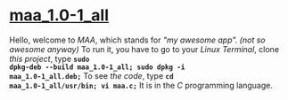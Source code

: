 # <b><ins>maa_1.0-1_all</ins></b>
Hello, welcome to <em>MAA</em>, which stands for <em>"my awesome app". (not so awesome anyway)</em> To run it, you have to go to your <em>Linux Terminal</em>, clone <em>this project</em>, type <code><b>sudo dpkg-deb --build maa_1.0-1_all; sudo dpkg -i maa_1.0-1_all.deb;</b></code> 
To see <em>the code</em>, type <code><b>cd maa_1.0-1_all/usr/bin; vi maa.c;</b></code> 
It is in the <em>C</em> programming language.
